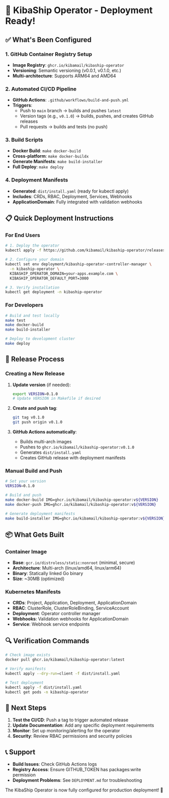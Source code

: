 # 🚀 KibaShip Operator - Deployment Ready!

## ✅ What's Been Configured

### 1. GitHub Container Registry Setup
- **Image Registry**: `ghcr.io/kibamail/kibaship-operator`
- **Versioning**: Semantic versioning (v0.0.1, v0.1.0, etc.)
- **Multi-architecture**: Supports ARM64 and AMD64

### 2. Automated CI/CD Pipeline
- **GitHub Actions**: `.github/workflows/build-and-push.yml`
- **Triggers**:
  - Push to `main` branch → builds and pushes `latest`
  - Version tags (e.g., `v0.1.0`) → builds, pushes, and creates GitHub releases
  - Pull requests → builds and tests (no push)

### 3. Build Scripts
- **Docker Build**: `make docker-build`
- **Cross-platform**: `make docker-buildx`
- **Generate Manifests**: `make build-installer`
- **Full Deploy**: `make deploy`

### 4. Deployment Manifests
- **Generated**: `dist/install.yaml` (ready for kubectl apply)
- **Includes**: CRDs, RBAC, Deployment, Services, Webhooks
- **ApplicationDomain**: Fully integrated with validation webhooks

## 📋 Quick Deployment Instructions

### For End Users

```bash
# 1. Deploy the operator
kubectl apply -f https://github.com/kibamail/kibaship-operator/releases/latest/download/install.yaml

# 2. Configure your domain
kubectl set env deployment/kibaship-operator-controller-manager \
  -n kibaship-operator \
  KIBASHIP_OPERATOR_DOMAIN=your-apps.example.com \
  KIBASHIP_OPERATOR_DEFAULT_PORT=3000

# 3. Verify installation
kubectl get deployment -n kibaship-operator
```

### For Developers

```bash
# Build and test locally
make test
make docker-build
make build-installer

# Deploy to development cluster
make deploy
```

## 🔧 Release Process

### Creating a New Release

1. **Update version** (if needed):
   ```bash
   export VERSION=0.1.0
   # Update VERSION in Makefile if desired
   ```

2. **Create and push tag**:
   ```bash
   git tag v0.1.0
   git push origin v0.1.0
   ```

3. **GitHub Actions automatically**:
   - Builds multi-arch images
   - Pushes to `ghcr.io/kibamail/kibaship-operator:v0.1.0`
   - Generates `dist/install.yaml`
   - Creates GitHub release with deployment manifests

### Manual Build and Push

```bash
# Set your version
VERSION=0.1.0

# Build and push
make docker-build IMG=ghcr.io/kibamail/kibaship-operator:v${VERSION}
make docker-push IMG=ghcr.io/kibamail/kibaship-operator:v${VERSION}

# Generate deployment manifests
make build-installer IMG=ghcr.io/kibamail/kibaship-operator:v${VERSION}
```

## 📦 What Gets Built

### Container Image
- **Base**: `gcr.io/distroless/static:nonroot` (minimal, secure)
- **Architecture**: Multi-arch (linux/amd64, linux/arm64)
- **Binary**: Statically linked Go binary
- **Size**: ~30MB (optimized)

### Kubernetes Manifests
- **CRDs**: Project, Application, Deployment, ApplicationDomain
- **RBAC**: ClusterRole, ClusterRoleBinding, ServiceAccount
- **Deployment**: Operator controller manager
- **Webhooks**: Validation webhooks for ApplicationDomain
- **Service**: Webhook service endpoints

## 🔍 Verification Commands

```bash
# Check image exists
docker pull ghcr.io/kibamail/kibaship-operator:latest

# Verify manifests
kubectl apply --dry-run=client -f dist/install.yaml

# Test deployment
kubectl apply -f dist/install.yaml
kubectl get pods -n kibaship-operator
```

## 🚦 Next Steps

1. **Test the CI/CD**: Push a tag to trigger automated release
2. **Update Documentation**: Add any specific deployment requirements
3. **Monitor**: Set up monitoring/alerting for the operator
4. **Security**: Review RBAC permissions and security policies

## 📞 Support

- **Build Issues**: Check GitHub Actions logs
- **Registry Access**: Ensure GITHUB_TOKEN has packages:write permission
- **Deployment Problems**: See `DEPLOYMENT.md` for troubleshooting

The KibaShip Operator is now fully configured for production deployment! 🎉